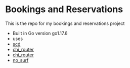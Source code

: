 # Bookings and Reservations

This is the repo for my bookings and reservations project

- Built in Go version go1.17.6 
- uses 
-	[scd](https://github.com/alexedwards/scs/v2) 
-	[chi_router](https://github.com/go-chi/chi) 
-	[chi_router](https://github.com/go-chi/chi/v5)
-	[no_surf](https://github.com/justinas/nosurf)     